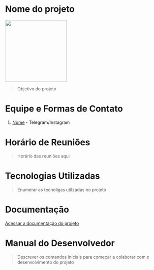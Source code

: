 # Nome do projeto

<img src="logo.png" width="200" height="200" />

>Objetivo do projeto

# Equipe e Formas de Contato

1. [Nome](https://github.com/) - Telegram/Instagram


# Horário de Reuniões

>Horário das reuniões aqui

# Tecnologias Utilizadas

>Enumerar as tecnoligas utilzadas no projeto

# Documentação

[Acessar a documentação do projeto](doc)

# Manual do Desenvolvedor

>Descrever os comandos iniciais para começar a colaborar com o desenvolvimento do projeto